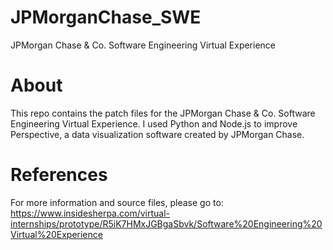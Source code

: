 # JPMorganChase_SWE
 JPMorgan Chase &amp; Co. Software Engineering Virtual Experience

# About
This repo contains the patch files for the JPMorgan Chase & Co. Software Engineering Virtual Experience. I used Python and Node.js to improve Perspective, a data visualization software created by JPMorgan Chase.

# References
For more information and source files, please go to: 
https://www.insidesherpa.com/virtual-internships/prototype/R5iK7HMxJGBgaSbvk/Software%20Engineering%20Virtual%20Experience
